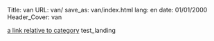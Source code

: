 Title: van
URL: van/
save_as: van/index.html
lang: en
date: 01/01/2000
Header_Cover: van

[a link relative to category](category)
test_landing